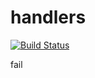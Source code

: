 # handlers

[![Build Status](https://travis-ci.org/atomisthqa/handlers.svg?branch=master)](https://travis-ci.org/atomisthqa/handlers)

fail


